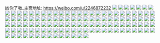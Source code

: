 凶你了嗷_主页地址: https://weibo.com/u/2246872232 
![](https://wx4.sinaimg.cn/mw2000/85ec8ca8gy1h90udq2qwkj21o0280u0y.jpg) 
![](https://wx4.sinaimg.cn/mw2000/85ec8ca8gy1h90udkghqbj22801o0u0x.jpg) 
![](https://wx4.sinaimg.cn/mw2000/85ec8ca8gy1h90udekdjoj21o0280u0y.jpg) 
![](https://wx4.sinaimg.cn/mw2000/85ec8ca8gy1h90udnughrj21o0280x6p.jpg) 
![](https://wx4.sinaimg.cn/mw2000/85ec8ca8gy1h90udlcdwrj22c0340b2a.jpg) 
![](https://wx4.sinaimg.cn/mw2000/85ec8ca8gy1h90udii746j22yo1o0u0y.jpg) 
![](https://wx4.sinaimg.cn/mw2000/85ec8ca8gy1h90udgjnujj22yo1o0hdu.jpg) 
![](https://wx4.sinaimg.cn/mw2000/85ec8ca8gy1h90udrdjaej22yo1o01kz.jpg) 
![](https://wx4.sinaimg.cn/mw2000/85ec8ca8gy1h90udsmn3hj22yo1o0u0y.jpg) 
![](https://wx4.sinaimg.cn/mw2000/85ec8ca8gy1h8g0vgkbydj20mz0n8n0a.jpg) 
![](https://wx4.sinaimg.cn/mw2000/85ec8ca8gy1h7tg68ietsj21kd236qv5.jpg) 
![](https://wx4.sinaimg.cn/mw2000/85ec8ca8gy1h7tg69cc0dj21o0280npd.jpg) 
![](https://wx4.sinaimg.cn/mw2000/85ec8ca8gy1h78htyuucqj22722xe1ky.jpg) 
![](https://wx4.sinaimg.cn/mw2000/85ec8ca8gy1h6x59evb70j221p1szqv5.jpg) 
![](https://wx4.sinaimg.cn/mw2000/85ec8ca8gy1h6sevfdyksj22903007wj.jpg) 
![](https://wx4.sinaimg.cn/mw2000/85ec8ca8gy1h6sevgbywrj21lh24m7tu.jpg) 
![](https://wx4.sinaimg.cn/mw2000/85ec8ca8gy1h6sevi6zugj22zo28rb2b.jpg) 
![](https://wx4.sinaimg.cn/mw2000/85ec8ca8gy1h6sevj2pwgj218z1xg4qp.jpg) 
![](https://wx4.sinaimg.cn/mw2000/85ec8ca8gy1h6sevxf9d2j22c03401kz.jpg) 
![](https://wx4.sinaimg.cn/mw2000/85ec8ca8gy1h6sex4hc9rj21wx2jwk7z.jpg) 
![](https://wx4.sinaimg.cn/mw2000/85ec8ca8gy1h6sevnuc0ej22c0340npd.jpg) 
![](https://wx4.sinaimg.cn/mw2000/85ec8ca8gy1h6sevluph3j22c02x94qq.jpg) 
![](https://wx4.sinaimg.cn/mw2000/85ec8ca8gy1h6sevkr45lj21jd21t4qp.jpg) 
![](https://wx4.sinaimg.cn/mw2000/85ec8ca8gy1h6sevvzn14j20s011cn3b.jpg) 
![](https://wx4.sinaimg.cn/mw2000/85ec8ca8gy1h6sevze88kj22c0340kjm.jpg) 
![](https://wx4.sinaimg.cn/mw2000/85ec8ca8gy1h6sevpbmfbj222o2rltod.jpg) 
![](https://wx4.sinaimg.cn/mw2000/85ec8ca8gy1h6sevsu254j227y2ymx6r.jpg) 
![](https://wx4.sinaimg.cn/mw2000/85ec8ca8gy1h6sevvfgsoj226r2x0npf.jpg) 
![](https://wx4.sinaimg.cn/mw2000/85ec8ca8gy1h6sew0n9ilj22c03404qq.jpg) 
![](https://wx4.sinaimg.cn/mw2000/85ec8ca8gy1h60mj4t3njj21wm2jhu0y.jpg) 
![](https://wx4.sinaimg.cn/mw2000/85ec8ca8gy1gz447346hgj22c0340npf.jpg) 
![](https://wx4.sinaimg.cn/mw2000/85ec8ca8gy1gz44758t04j22c0340x6q.jpg) 
![](https://wx4.sinaimg.cn/mw2000/85ec8ca8gy1gz4470h23cj224l2u4u0x.jpg) 
![](https://wx4.sinaimg.cn/mw2000/85ec8ca8gy1gz4479rd33j22c02thb2b.jpg) 
![](https://wx4.sinaimg.cn/mw2000/85ec8ca8gy1gz4459dac3j20sg3awhdt.jpg) 
![](https://wx4.sinaimg.cn/mw2000/85ec8ca8gy1gz4457cf1rj20s91p9dv6.jpg) 
![](https://wx4.sinaimg.cn/mw2000/85ec8ca8gy1gz447sk0asj21o0280hdu.jpg) 
![](https://wx4.sinaimg.cn/mw2000/85ec8ca8gy1gz445c29upj20vc15s4fw.jpg) 
![](https://wx4.sinaimg.cn/mw2000/85ec8ca8gy1gz445b7x2ij21e41uukjl.jpg) 
![](https://wx4.sinaimg.cn/mw2000/85ec8ca8gy1gz445csdw8j20vc12r7ju.jpg) 
![](https://wx4.sinaimg.cn/mw2000/85ec8ca8gy1gz447bp9j6j21od28hx6p.jpg) 
![](https://wx4.sinaimg.cn/mw2000/85ec8ca8gy1gz447ecx1uj22b732yhdv.jpg) 
![](https://wx4.sinaimg.cn/mw2000/85ec8ca8gy1gyc9u31pbjj21go0zjwrr.jpg) 
![](https://wx4.sinaimg.cn/mw2000/85ec8ca8gy1gyc9u3dh2mj218w0u0gt2.jpg) 
![](https://wx4.sinaimg.cn/mw2000/85ec8ca8gy1gyc9u3q3slj21be0zjn2d.jpg) 
![](https://wx4.sinaimg.cn/mw2000/85ec8ca8gy1gyc9u51tduj21g71xm4qq.jpg) 
![](https://wx4.sinaimg.cn/mw2000/85ec8ca8gy1gyc9u6bw2oj21k322skjm.jpg) 
![](https://wx4.sinaimg.cn/mw2000/85ec8ca8gy1gyc9u7ev08j21aw1qi7wh.jpg) 
![](https://wx4.sinaimg.cn/mw2000/85ec8ca8gy1gyc9u94go4j21d61tk4qp.jpg) 
![](https://wx4.sinaimg.cn/mw2000/85ec8ca8gy1gyc9u8inbcj21ix218hdt.jpg) 
![](https://wx4.sinaimg.cn/mw2000/85ec8ca8gy1gyc9u2l4v5j21o0280x6p.jpg) 
![](https://wx4.sinaimg.cn/mw2000/85ec8ca8gy1gxkipr8688j21400u043r.jpg) 
![](https://wx4.sinaimg.cn/mw2000/85ec8ca8gy1gxkipqcuauj23402c0hdu.jpg) 
![](https://wx4.sinaimg.cn/mw2000/85ec8ca8gy1gxkipzwe8fj22c03401kz.jpg) 
![](https://wx4.sinaimg.cn/mw2000/85ec8ca8gy1gxji5igs08j21ja21q1ky.jpg) 
![](https://wx4.sinaimg.cn/mw2000/002s3E6Igy1gvqpecgmasj61o0280hdu02.jpg) 
![](https://wx4.sinaimg.cn/mw2000/002s3E6Igy1gvqpdmk1d6j61o0280kjm02.jpg) 
![](https://wx4.sinaimg.cn/mw2000/002s3E6Igy1gvqpdvk2rcj61o0280hdu02.jpg) 
![](https://wx4.sinaimg.cn/mw2000/002s3E6Igy1gvqpe4czyuj61o0280e8202.jpg) 
![](https://wx4.sinaimg.cn/mw2000/002s3E6Igy1gvqpeq5ke9j61o0280x6p02.jpg) 
![](https://wx4.sinaimg.cn/mw2000/002s3E6Igy1gvqpejvisej61o0280x6p02.jpg) 
![](https://wx4.sinaimg.cn/mw2000/002s3E6Igy1gvqpddz5fqj61o0280u0x02.jpg) 
![](https://wx4.sinaimg.cn/mw2000/002s3E6Igy1gvqpequph1j60mz0wq78b02.jpg) 
![](https://wx4.sinaimg.cn/mw2000/002s3E6Igy1gvqpexs8dgj60uk7x71l102.jpg) 
![](https://wx4.sinaimg.cn/mw2000/002s3E6Igy1gvqpf2mfjjj60uk5nq4qr02.jpg) 
![](https://wx4.sinaimg.cn/mw2000/002s3E6Igy1gvqpf6lzw5j62c0340u0y02.jpg) 
![](https://wx4.sinaimg.cn/mw2000/002s3E6Igy1gv4lh5lbcoj627a2v07wi02.jpg) 
![](https://wx4.sinaimg.cn/mw2000/002s3E6Igy1gv4lh75dp7j61r02c01ky02.jpg) 
![](https://wx4.sinaimg.cn/mw2000/002s3E6Igy1gv4lh3cardj62c033fkjm02.jpg) 
![](https://wx4.sinaimg.cn/mw2000/002s3E6Igy1gv4lh7yoi0j61i12014qq02.jpg) 
![](https://wx4.sinaimg.cn/mw2000/002s3E6Igy1gv4lhe7vx3j620w2p7u0z02.jpg) 
![](https://wx4.sinaimg.cn/mw2000/002s3E6Igy1gv4lh8puxrj61fy1x9u0x02.jpg) 
![](https://wx4.sinaimg.cn/mw2000/002s3E6Igy1gv4lhatgwrj60uk53db2a02.jpg) 
![](https://wx4.sinaimg.cn/mw2000/002s3E6Igy1gv4lhcchcij61ki23db2a02.jpg) 
![](https://wx4.sinaimg.cn/mw2000/002s3E6Igy1gv4lh9zvvmj62c033ykjo02.jpg) 
![](https://wx4.sinaimg.cn/mw2000/002s3E6Igy1gu75yea1w1j60mz0pkjw302.jpg) 
![](https://wx4.sinaimg.cn/mw2000/002s3E6Igy1gu75y9x7dzj60my0ncq8302.jpg) 
![](https://wx4.sinaimg.cn/mw2000/002s3E6Igy1gu60rwodv5j60k10t50v902.jpg) 
![](https://wx4.sinaimg.cn/mw2000/002s3E6Igy1gu60s81bf5j61uk2gsb2902.jpg) 
![](https://wx4.sinaimg.cn/mw2000/002s3E6Igy1gu60t0vxvqj61z62muu0x02.jpg) 
![](https://wx4.sinaimg.cn/mw2000/002s3E6Igy1gu60tmp6pdj620t2nokjl02.jpg) 
![](https://wx4.sinaimg.cn/mw2000/002s3E6Igy1gu60v8m1t4j62c03401kz02.jpg) 
![](https://wx4.sinaimg.cn/mw2000/002s3E6Igy1gu60vye8f6j62c0340e8202.jpg) 
![](https://wx4.sinaimg.cn/mw2000/85ec8ca8gy1gtd7v2nzecj21n21o04qp.jpg) 
![](https://wx4.sinaimg.cn/mw2000/85ec8ca8gy1gtd7v1b5utj21cy1lne63.jpg) 
![](https://wx4.sinaimg.cn/mw2000/85ec8ca8gy1gtd7v0hzg6j21cj1mctzb.jpg) 
![](https://wx4.sinaimg.cn/mw2000/85ec8ca8gy1gtd7v00awrj20j60j6tab.jpg) 
![](https://wx4.sinaimg.cn/mw2000/85ec8ca8gy1gsk1iiuhxjj22c0340b29.jpg) 
![](https://wx4.sinaimg.cn/mw2000/002s3E6Igy1gsk1iu04xej62c0340e8202.jpg) 
![](https://wx4.sinaimg.cn/mw2000/85ec8ca8gy1gsk1ix80k8j22c0340kjm.jpg) 
![](https://wx4.sinaimg.cn/mw2000/85ec8ca8gy1gsk1j0gy7oj22c0340kjo.jpg) 
![](https://wx4.sinaimg.cn/mw2000/85ec8ca8gy1gsk1iq26nwj22c03404qr.jpg) 
![](https://wx4.sinaimg.cn/mw2000/85ec8ca8gy1gsk1ik6zslj218a1n1dzx.jpg) 
![](https://wx4.sinaimg.cn/mw2000/002s3E6Igy1gsdgf8o4r7j62c0340e8302.jpg) 
![](https://wx4.sinaimg.cn/mw2000/85ec8ca8gy1gsdgfgnox2j22c0340b2a.jpg) 
![](https://wx4.sinaimg.cn/mw2000/85ec8ca8gy1gsdgfzl3oqj22c0340u0x.jpg) 
![](https://wx4.sinaimg.cn/mw2000/85ec8ca8gy1gsdgfbp1hzj22c03404qq.jpg) 
![](https://wx4.sinaimg.cn/mw2000/85ec8ca8gy1gsdgf41vl3j22c03407wh.jpg) 
![](https://wx4.sinaimg.cn/mw2000/85ec8ca8gy1gsdgflc4bij22c0340kjn.jpg) 
![](https://wx4.sinaimg.cn/mw2000/85ec8ca8gy1gsdgfochl0j22c0340u0x.jpg) 
![](https://wx4.sinaimg.cn/mw2000/85ec8ca8gy1gsdgfrtu9yj22c0340e82.jpg) 
![](https://wx4.sinaimg.cn/mw2000/85ec8ca8gy1gsdgfwqgjjj22c0340hdu.jpg) 
![](https://wx4.sinaimg.cn/mw2000/85ec8ca8gy1gsdcpsoo0uj21o01ule81.jpg) 
![](https://wx4.sinaimg.cn/mw2000/85ec8ca8gy1gsdcpx4m9cj21o0280hdt.jpg) 
![](https://wx4.sinaimg.cn/mw2000/85ec8ca8gy1gsdcpujmj7j22801o01ky.jpg) 
![](https://wx4.sinaimg.cn/mw2000/85ec8ca8gy1gsdcpvxkhij22801o01ky.jpg) 
![](https://wx4.sinaimg.cn/mw2000/85ec8ca8gy1gs6h8y09hrj20n01dswpz.jpg) 
![](https://wx4.sinaimg.cn/mw2000/85ec8ca8gy1gs6h8yrxx8j21o01y4hdt.jpg) 
![](https://wx4.sinaimg.cn/mw2000/85ec8ca8gy1gs6h93dt2mj22c03401kz.jpg) 
![](https://wx4.sinaimg.cn/mw2000/85ec8ca8gy1gs6h91koe9j22c0340u0x.jpg) 
![](https://wx4.sinaimg.cn/mw2000/85ec8ca8gy1gs6h94uij6j21o0280x6p.jpg) 
![](https://wx4.sinaimg.cn/mw2000/85ec8ca8gy1gs6h90cejij22bz340b2d.jpg) 
![](https://wx4.sinaimg.cn/mw2000/85ec8ca8gy1grr9ue2gb0j23402c0b29.jpg) 
![](https://wx4.sinaimg.cn/mw2000/85ec8ca8gy1grr9ufwyicj23402c0e81.jpg) 
![](https://wx4.sinaimg.cn/mw2000/85ec8ca8gy1grr9uhtr5wj23402c0npd.jpg) 
![](https://wx4.sinaimg.cn/mw2000/85ec8ca8gy1grr9uj9vxpj22c0340kjm.jpg) 
![](https://wx4.sinaimg.cn/mw2000/85ec8ca8gy1grr9uk91u6j23402c0qv5.jpg) 
![](https://wx4.sinaimg.cn/mw2000/85ec8ca8gy1grr9unohu2j23402c04qq.jpg) 
![](https://wx4.sinaimg.cn/mw2000/85ec8ca8gy1grr9us8extj23402c0qv5.jpg) 
![](https://wx4.sinaimg.cn/mw2000/85ec8ca8gy1grr9upyyimj22c02lw1kx.jpg) 
![](https://wx4.sinaimg.cn/mw2000/85ec8ca8gy1grr9v7dx1uj20mi0o3x2u.jpg) 
